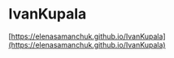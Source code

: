 # IvanKupala

[https://elenasamanchuk.github.io/IvanKupala](https://elenasamanchuk.github.io/IvanKupala)
